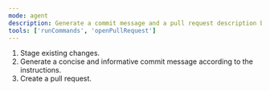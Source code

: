```yaml
---
mode: agent
description: Generate a commit message and a pull request description based on the provided code changes.
tools: ['runCommands', 'openPullRequest']
---
```


1. Stage existing changes.
2. Generate a concise and informative commit message according to the instructions.
3. Create a pull request.
